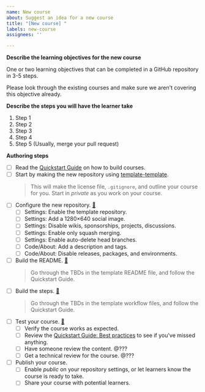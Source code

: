 ```yaml
---
name: New course
about: Suggest an idea for a new course
title: "[New course] "
labels: new-course
assignees: ''

---
```


**Describe the learning objectives for the new course**

One or two learning objectives that can be completed in a GitHub repository in 3-5 steps.

Please look through the existing courses and make sure we aren't covering this objective already.

**Describe the steps you will have the learner take**

1. Step 1
2. Step 2
3. Step 3
4. Step 4
5. Step 5 (Usually, merge your pull request)

<!-- Then create your issue. Follow the steps below after you create the issue. -->

**Authoring steps**

- [ ] Read the [Quickstart Guide](https://github.com/githublearn/.github/blob/main/QUICKSTART.md) on how to build courses.
- [ ] Start by making the new repository using [template-template](https://github.com/githublearn/template-template).
  > This will make the license file, `.gitignore`, and outline your course for you.
  > Start in _private_ as you work on your course.
- [ ] Configure the new repository. [🔗](https://github.com/githublearn/.github/blob/main/QUICKSTART.md#set-up-your-repository)
  - [ ] Settings: Enable the template repository.
  - [ ] Settings: Add a 1280×640 social image.
  - [ ] Settings: Disable wikis, sponsorships, projects, discussions.
  - [ ] Settings: Enable only squash merging.
  - [ ] Settings: Enable auto-delete head branches.
  - [ ] Code/About: Add a description and tags.
  - [ ] Code/About: Disable releases, packages, and environments.
- [ ] Build the README. [🔗](https://github.com/githublearn/.github/blob/main/QUICKSTART.md#writing-your-readme)
  > Go through the TBDs in the template README file, and follow the Quickstart Guide.
- [ ] Build the steps. [🔗](https://github.com/githublearn/.github/blob/main/QUICKSTART.md#writing-your-actions-workflow-files)
  > Go through the TBDs in the template workflow files, and follow the Quickstart Guide.
- [ ] Test your course. [🔗](https://github.com/githublearn/.github/blob/main/QUICKSTART.md#testing-and-monitoring-your-course)
  - [ ] Verify the course works as expected.
  - [ ] Review the [Quickstart Guide: Best practices](https://github.com/githublearn/.github/blob/main/QUICKSTART.md#best-practices-for-building-courses) to see if you've missed anything.
  - [ ] Have someone review the content. @???
  - [ ] Get a technical review for the course. @???
- [ ] Publish your course.
  - [ ] Enable _public_ on your repository settings, or let learners know the course is ready to take.
  - [ ] Share your course with potential learners.
